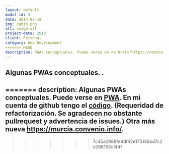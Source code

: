 ```yaml
---
layout: default
modal-id: 3
date: 2014-07-18
img: cabin.png
alt: image-alt
project-date: 2018
client: Personal
category: Web Development
<<<<<<< HEAD
description: PWAs conceptuales. Puede verse en <a href="https://nomina-2018.firebaseapp.com/">PWA</a>. En mi cuenta de github tengo el <a href="https://github.com/joseantoniocampillo/nomina-2018-PWA-experience">código</a> Otra más nueva  <a href="https://murcia.convenio.info/">https://murcia.convenio.info/</a>.
---
```




Algunas PWAs conceptuales. .
---
=======
description: Algunas PWAs conceptuales. Puede verse en <a href="https://nomina-2018.firebaseapp.com/">PWA</a>. En mi cuenta de github tengo el <a href="https://github.com/joseantoniocampillo/nomina-2018-PWA-experience">código</a>. (Requeridad de refactorización. Se agradecen no obstante pullrequest y advertencia de issues.)
Otra más nueva  <a href="https://murcia.convenio.info/">https://murcia.convenio.info/</a>.
---
>>>>>>> 7c45a2988fe4df42e175149bd7c2c086183cf44f
